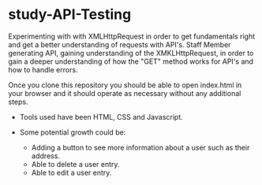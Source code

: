 # study-API-Testing
Experimenting with with XMLHttpRequest in order to get fundamentals right and get a better understanding of requests with API's.
Staff Member generating API, gaining understanding of the XMKLHttpRequest, in order to gain a deeper understanding of how the "GET" method works for API's and how to handle errors.

Once you clone this repository you should be able to open index.html in your browser and it should operate as necessary without any additional steps.

- Tools used have been HTML, CSS and Javascript.

- Some potential growth could be:
  - Adding a button to see more information about a user such as their address.
  - Able to delete a user entry.
  - Able to edit a user entry.
